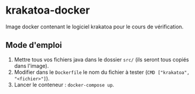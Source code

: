 # krakatoa-docker
Image docker contenant le logiciel krakatoa pour le cours de vérification.

## Mode d'emploi
1. Mettre tous vos fichiers java dans le dossier `src/` (ils seront tous copiés dans l'image).
2. Modifier dans le `Dockerfile` le nom du fichier à tester (`CMD ["krakatoa", "<fichier>"]`).
3. Lancer le conteneur : `docker-compose up`.